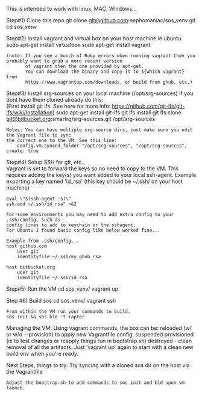 This is intended to work with linux, MAC, Windows...

Step#1) Clone this repo
    git clone git@github.com:nephomaniac/sos_venv.git 
    cd sos_venv

Step#2) Install vagrant and virtual box on your host machine 
    ie ubuntu:
    sudo apt-get install virtualbox
    sudo apt-get install vagrant
    
    (note: If you see a bunch of Ruby errors when running vagrant then you probably want to grab a more recent version
           of vagrant then the one provided by apt-get. 
           You can download the binary and copy it to ${which vagrant} from 
           https://www.vagrantup.com/downloads, or build from ghub, etc.)      


Step#3) Install srg-sources on your local machine (/opt/srg-sources) 
    If you dont have them cloned already do this:   
    (First install git lfs. See here for more info: https://github.com/git-lfs/git-lfs/wiki/Installation)
    sudo apt-get install git-lfs
    git lfs install
    git lfs clone git@bitbucket.org:smartrg/srg-sources.git /opt/srg-sources

    Notes: You can have multiple srg-source dirs, just make sure you edit the Vagrant file to sync
    the correct one to the VM. See this line: 
        config.vm.synced_folder "/opt/srg-sources", "/opt/srg-sources", create: true


Step#4) Setup SSH for git, etc..  
    Vagrant is set to forward the keys so no need to copy to the VM. 
    This requires adding the key(s) you want added to your local ssh-agent. 
    Example exporting a key named 'id_rsa' (this key should be ~/.ssh/ on your host machine)
    
    eval \"$(ssh-agent -s)\"
    ssh-add ~/.ssh/id_rsa" >&2

    For some environments you may need to add extra config to your .ssh/config, such as
    config lines to add to keychain or the sshagent. 
    For Ubuntu I found basic config like below worked fine...

    Example from .ssh/config...
    host github.com
        user git
        identityfile ~/.ssh/my_ghub_rsa

    host bitbucket.org
        user git
        identityfile ~/.ssh/id_rsa 

Step#5) Run the VM
    cd sos_venv/
    vagrant up

Step #6) Build sos
    cd sos_venv/
    vagrant ssh
    
    From within the VM run your commands to build. 
    sos init && sos bld -t raptor
    
    
Managing the VM:
    Using vagrant commands, the box can be:
    reloaded (w/ or w/o --provision) to apply new Vagrantfile config. 
    suspended
    provisioned (ie to test changes or reapply things run in bootstrap.sh)
    destroyed - clean removal of all the artifacts. Just 'vagrant up' again to start with a clean new build env when you're ready. 
  
Next Steps, things to try:
    Try syncing with a cloned sos dir on the host via the Vagrantfile
    
    Adjust the boostrap.sh to add commands to sos init and bld upon vm launch. 
    
    
